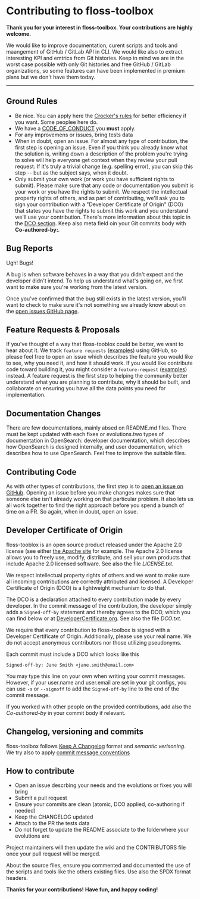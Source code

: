 # Contributing to floss-toolbox

**Thank you for your interest in floss-toolbox. Your contributions are highly welcome.**

We would like to improve documentation, curent scripts and tools and maangement of GitHub / GitLab API in CLI.
We would like also to extract interesting KPI and emtrics from Git histories.
Keep in mind we are in the worst case possible with only Git histories and free GitHub / GitLab organizations, so some features can have been implemented in premium plans but we don't have them today.

----

## Ground Rules

- Be nice. You can apply here the [Crocker's rules](https://old-wiki.lesswrong.com/wiki/Crocker%27s_rules) for better efficiency if you want. Some peoplee here do.
- We have a [CODE_OF_CONDUCT](CODE_OF_CONDUCT) you **must** apply.
- For any improvemens or issues, bring tests data
- When in doubt, open an issue.  For almost any type of contribution, the first step is opening an issue. Even if you think you already know what the solution is, writing down a description of the problem you're trying to solve will help everyone get context when they review your pull request. If it's truly a trivial change (e.g. spelling error), you can skip this step -- but as the subject says, when it doubt.
- Only submit your own work (or work you have sufficient rights to submit). Please make sure that any code or documentation you submit is your work or you have the rights to submit. We respect the intellectual property rights of others, and as part of contributing, we'll ask you to sign your contribution with a "Developer Certificate of Origin" (DCO) that states you have the rights to submit this work and you understand we'll use your contribution. There's more information about this topic in the [DCO section](#developer-certificate-of-origin). Keep also meta field oin your Git commits body with **Co-authored-by:**.

## Bug Reports

Ugh! Bugs!

A bug is when software behaves in a way that you didn't expect and the developer didn't intend. To help us understand what's going on, we first want to make sure you're working from the latest version.

Once you've confirmed that the bug still exists in the latest version, you'll want to check to make sure it's not something we already know about on the [open issues GitHub page](https://github.com/Orange-OpenSource/floss-toolbox/issues).

## Feature Requests & Proposals

If you've thought of a way that floss-tooblox could be better, we want to hear about it. We track `feature requests` ([examples](https://github.com/search?q=org%3Aopensearch-project+%22Is+your+feature+request+related+to+a+problem%3F%22&type=Issues)) using GitHub, so please feel free to open an issue which describes the feature you would like to see, why you need it, and how it should work. If you would like contribute code toward building it, you might consider a `feature-request` ([examples](https://github.com/Orange-OpenSource/floss-toolbox/issues?q=is%3Aissue+is%3Aopen+label%3A%22feature-request%22)) instead. A feature request is the first step to helping the community better understand what you are planning to contribute, why it should be built, and collaborate on ensuring you have all the data points you need for implementation.

## Documentation Changes

There are few documentations, mainly absed on README.md files. There must be kept updated with each fixes or evolutions.two types of documentation in OpenSearch: developer documentation, which describes how OpenSearch is designed internally, and user documentation, which describes how to use OpenSearch. 
Feel free to improve the suitable files.

## Contributing Code

As with other types of contributions, the first step is to [open an issue on GitHub](https://github.com/Orange-OpenSource/floss-toolbox/issues/new). Opening an issue before you make changes makes sure that someone else isn't already working on that particular problem. It also lets us all work together to find the right approach before you spend a bunch of time on a PR. So again, when in doubt, open an issue.

## Developer Certificate of Origin

floss-tooblox is an open source product released under the Apache 2.0 license (see either [the Apache site](https://www.apache.org/licenses/LICENSE-2.0) for example. The Apache 2.0 license allows you to freely use, modify, distribute, and sell your own products that include Apache 2.0 licensed software. See also the file *LICENSE.txt*.

We respect intellectual property rights of others and we want to make sure all incoming contributions are correctly attributed and licensed. A Developer Certificate of Origin (DCO) is a lightweight mechanism to do that.

The DCO is a declaration attached to every contribution made by every developer. In the commit message of the contribution, the developer simply adds a `Signed-off-by` statement and thereby agrees to the DCO, which you can find below or at [DeveloperCertificate.org](http://developercertificate.org/). See also the file *DCO.txt*.

We require that every contribution to floss-toolbox is signed with a Developer Certificate of Origin. Additionally, please use your real name. We do not accept anonymous contributors nor those utilizing pseudonyms.

Each commit must include a DCO which looks like this

```
Signed-off-by: Jane Smith <jane.smith@email.com>
```
You may type this line on your own when writing your commit messages. However, if your user.name and user.email are set in your git configs, you can use `-s` or `--signoff` to add the `Signed-off-by` line to the end of the commit message.

If you worked with other people on the provided contributions, add also the *Co-authored-by* in your commit body if relevant.

## Changelog, versioning and commits

floss-toolbox follows [Keep A Changelog](https://keepachangelog.com/en/1.0.0/) format and *semantic verisoning*.
We try also to apply [commit message conventions](https://www.conventionalcommits.org/en/v1.0.0/#summary)

## How to contribute

- Open an issue descrbing your needs and the evolutions or fixes you will bring
- Submit a pull request
- Ensure your commits are clean (atomic, DCO applied, co-authoring if needed)
- Keep the CHANGELOG updated
- Attach to the PR the tests data
- Do not forget to update the README associate to the folderwhere your evolutions are

Project maintainers will then update the wiki and the CONTRIBUTORS file once your pull request will be merged.

About the source files, ensure you commented and documented the use of the scripts and tools like the others existing files.
Use also the SPDX format headers.

**Thanks for your contributions!**
**Have fun, and happy coding!**
